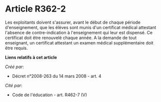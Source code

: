 # Article R362-2

Les exploitants doivent s'assurer, avant le début de chaque période d'enseignement, que les élèves sont munis d'un certificat
médical attestant l'absence de contre-indication à l'enseignement qui leur est dispensé. Ce certificat doit être renouvelé
chaque année. A la demande de tout enseignant, un certificat attestant un examen médical supplémentaire doit être requis.

**Liens relatifs à cet article**

_Créé par_:

  - Décret n°2008-263 du 14 mars 2008 - art. 4

_Cité par_:

  - Code de l'éducation - art. R462-7 (V)
